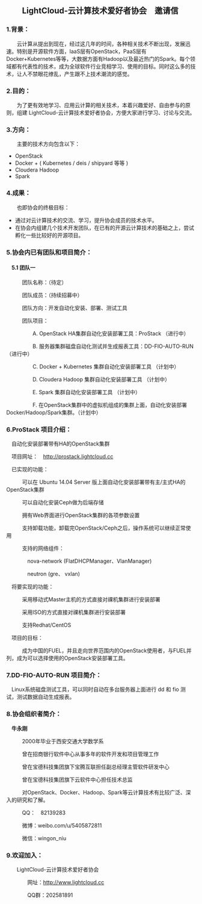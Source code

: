 
## 　　LightCloud-云计算技术爱好者协会　邀请信

### 1.背景：

　　云计算从提出到现在，经过这几年的时间，各种相关技术不断出现，发展迅速。特别是开源软件方面，IaaS层有OpenStack，PaaS层有Docker+Kubernetes等等，大数据方面有Hadoop以及最近热门的Spark。每个领域都有代表性的技术，成为全球软件行业竞相学习、使用的目标。同时这么多的技术，让人不禁眼花缭乱，产生跟不上技术潮流的感觉。

### 2.目的：

　　为了更有效地学习、应用云计算的相关技术，本着兴趣爱好、自由参与的原则，组建 LightCloud-云计算技术爱好者协会，方便大家进行学习、讨论与交流。

### 3.方向：

　　主要的技术方向包含以下：

- OpenStack
- Docker + ( Kubernetes / deis / shipyard 等等 )
- Cloudera Hadoop
- Spark

### 4.成果：

　　也即协会的终极目标：

- 通过对云计算技术的交流、学习，提升协会成员的技术水平。
- 在协会内组建几个技术开发团队，在已有的开源云计算技术的基础之上，尝试孵化一些比较好的开源项目。


### 5.协会内已有团队和项目简介：

#### 　5.1 团队一

　　　团队名称：（待定）

　　　团队成员：（持续招募中）

　　　团队方向：开发自动化安装、部署、测试工具

　　　团队项目：

　　　　　A. OpenStack HA集群自动化安装部署工具：ProStack            （进行中）

　　　　　B. 服务器集群磁盘自动化测试并生成报表工具：DD-FIO-AUTO-RUN （进行中）

　　　　　C. Docker + Kubernetes 集群自动化安装部署工具              （计划中）

　　　　　D. Cloudera Hadoop 集群自动化安装部署工具                  （计划中）

　　　　　E. Spark 集群自动化安装部署工具                            （计划中）

　　　　　F. 在OpenStack集群中的虚拟机组成的集群上面，自动化安装部署Docker/Hadoop/Spark集群。（计划中）

### 6.ProStack 项目介绍：

　自动化安装部署带有HA的OpenStack集群

　项目网址：　http://prostack.lightcloud.cc

　已实现的功能：

　　　可以在 Ubuntu 14.04 Server 版上面自动化安装部署带有主/主式HA的OpenStack集群

　　　可以自动化安装Ceph做为后端存储

　　　拥有Web界面进行OpenStack集群的各项参数设置

　　　支持卸载功能，卸载完OpenStack/Ceph之后，操作系统可以继续正常使用

　　　支持的网络组件：

　　　　nova-network (FlatDHCPManager、VlanManager)

　　　　neutron      (gre、            vxlan)

　将要实现的功能：

　　　采用移动式Master主机的方式直接对祼机集群进行安装部署

　　　采用ISO的方式直接对祼机集群进行安装部署

　　　支持Redhat/CentOS

　项目的目标：

　　　成为中国的FUEL，并且走向世界范围内的OpenStack使用者，与FUEL并列，成为可以选择使用的OpenStack安装部署工具。

### 7.DD-FIO-AUTO-RUN 项目简介：

　Linux系统磁盘测试工具，可以同时自动在多台服务器上面进行 dd 和 fio 测试，测试数据自动生成报表。　


### 8.协会组织者简介：

　**牛永刚**

　　　2000年毕业于西安交通大学数学系

　　　曾在招商银行软件中心从事多年的软件开发和项目管理工作

　　　曾在宝德科技集团旗下宝腾互联担任副总经理主管软件研发中心

　　　曾在宝德科技集团旗下云软件中心担任技术总监

　　　对OpenStack、Docker、Hadoop、Spark等云计算技术有比较广泛、深入的研究和了解。

　　　QQ：　82139283

　　　微博：weibo.com/u/5405872811

　　　微信：wingon_niu

### 9.欢迎加入：

　　LightCloud-云计算技术爱好者协会

　　　　网址：http://www.lightcloud.cc

　　　　QQ群：202581891


